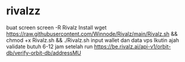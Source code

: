 # rivalzz
buat screen  screen -R Rivalz  Install  wget https://raw.githubusercontent.com/Winnode/Rivalz/main/Rivalz.sh &amp;&amp; chmod +x Rivalz.sh &amp;&amp; ./Rivalz.sh  input wallet dan data vps Ikutin ajah  validate butuh 6-12 jam setelah run  https://be.rivalz.ai/api-v1/orbit-db/verify-orbit-db/addressMU
